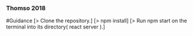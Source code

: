 ### Thomso 2018

#Guidance
	[> Clone the repository.]
	[> npm install]
	[> Run npm start on the terminal into its directory( react server ).]
